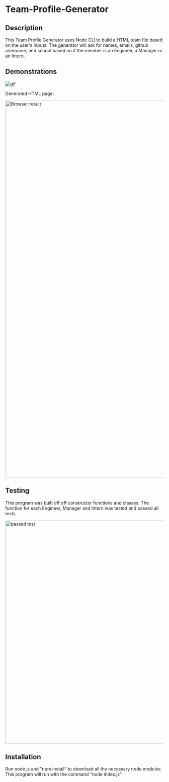 
# Team-Profile-Generator


## Description
This Team Profile Generator uses Node CLI to build a HTML team file based on the user's inputs. The generator will ask for names, emails, github username, and school based on if the member is an Engineer, a Manager or an Intern.

## Demonstrations
![gif](https://github.com/JuneXll/team-profile-generator/blob/main/images/gif.gif)

Generated HTML page:

<img width="1200" alt="Browser result" src="https://user-images.githubusercontent.com/71652307/117847648-8c8b4f80-b250-11eb-938e-aa8487d7c410.png">

## Testing
This program was built off off constructor functions and classes. The function for each Engineer, Manager and Intern was tested and passed all tests.

<img width="711" alt="passed test" src="https://user-images.githubusercontent.com/71652307/117845874-edb22380-b24e-11eb-94ef-34ef0713251c.png">


## Installation
Run node.js and "npm install" to download all the necessary node modules. This program will run with the command "node index.js"
